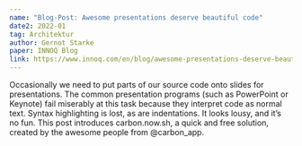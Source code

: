 ```yaml
---
name: "Blog-Post: Awesome presentations deserve beautiful code"
date2: 2022-01
tag: Architektur
author: Gernot Starke
paper: INNOQ Blog
link: https://www.innoq.com/en/blog/awesome-presentations-deserve-beautiful-code/
---
```

Occasionally we need to put parts of our source code onto slides for presentations. 
The common presentation programs (such as PowerPoint or Keynote) fail miserably at this task 
because they interpret code as normal text. Syntax highlighting is lost, as are indentations. It looks lousy, 
and it’s no fun. This post introduces carbon.now.sh, a quick and free solution, created by the awesome people from @carbon_app.